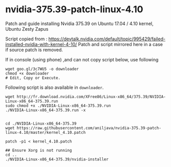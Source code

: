 # nvidia-375.39-patch-linux-4.10
Patch and guide installing Nvidia 375.39 on Ubuntu 17.04 / 4.10 kernel, Ubuntu Zesty Zapus

Script copied from : https://devtalk.nvidia.com/default/topic/995429/failed-installed-nvidia-with-kernel-4-10/
Patch and script mirrored here in a case if source patch is removed.


If in console (using phone) ,and can not copy script below, use following

    wget goo.gl/3c7WU5 -o downloader
    chmod +x downloader
    # Edit, Copy or Execute.


Following script is also available in `downloader`. 

    wget http://fr.download.nvidia.com/XFree86/Linux-x86_64/375.39/NVIDIA-Linux-x86_64-375.39.run
    sudo chmod +x ./NVIDIA-Linux-x86_64-375.39.run
    ./NVIDIA-Linux-x86_64-375.39.run -x
    
    
    cd ./NVIDIA-Linux-x86_64-375.39
    wget https://raw.githubusercontent.com/aniljava/nvidia-375.39-patch-linux-4.10/master/kernel_4.10.patch
    
    patch -p1 < kernel_4.10.patch
    
    ## Ensure Xorg is not running
    cd ..
    ./NVIDIA-Linux-x86_64-375.39/nvidia-installer
    

